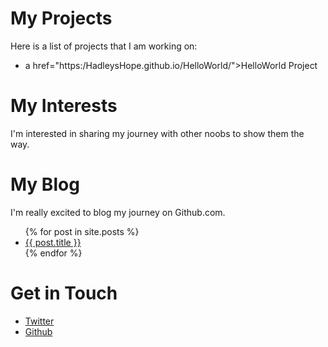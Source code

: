 # My Projects
Here is a list of projects that I am working on:
<ul>
  <li> a href="https:/HadleysHope.github.io/HelloWorld/">HelloWorld Project</a></li>
  
</ul>

# My Interests
I'm interested in sharing my journey with other noobs to show them the way.

# My Blog
I'm really excited to blog my journey on Github.com.
<ul>
  {% for post in site.posts %}
    <li>
      <a href="{{ post.url }}">{{ post.title }}</a>
    </li>
  {% endfor %}
 </ul>

# Get in Touch
<ul>
  <li><a href="https://twitter.com/{{ site.twitter_calabim@therealcalabim}}">Twitter</a></li>
  <li><a href="https://github.com/{{ site.github_HadleysHope}}">Github</a></li>
 </ul>
 
